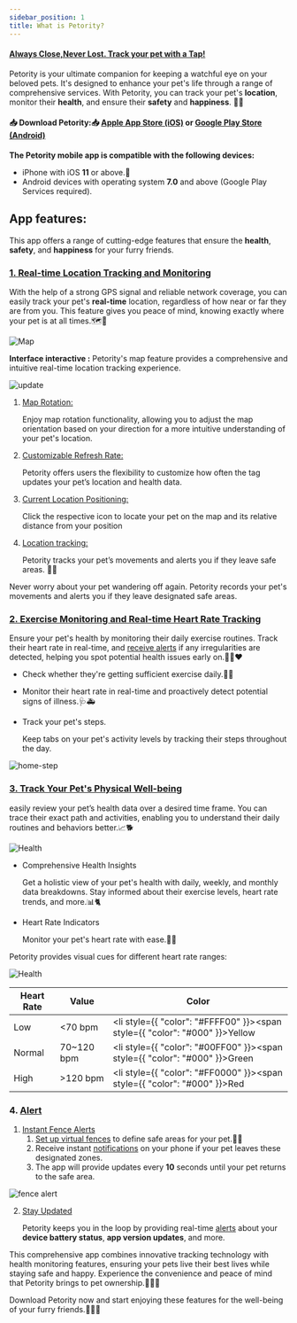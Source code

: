 ```yaml
---
sidebar_position: 1
title: What is Petority?
---
```


#### [Always Close,Never Lost. Track your pet with a Tap!](https://www.petority.net/) 
Petority is your ultimate companion for keeping a watchful eye on your beloved pets. It's designed to enhance your pet's life through a range of comprehensive services. With Petority, you can track your pet's **location**, monitor their **health**, and ensure their **safety** and **happiness**. 🐾📲

#### 📥 Download Petority:📥 [Apple App Store (iOS)](/img/logo.svg) or [Google Play Store (Android)](/img/logo.svg)
**The Petority mobile app is compatible with the following devices:**
+ iPhone with iOS **11** or above.📱
+ Android devices with operating system **7.0** and above (Google Play Services required).

## App features:
This app offers a range of cutting-edge features that ensure the **health**, **safety**, and **happiness** for your furry friends.
### [1. Real-time Location Tracking and Monitoring](/docs/petority/features/live-tracking)
With the help of a strong GPS signal and reliable network coverage, you can easily track your pet's **real-time** location, regardless of how near or far they are from you. This feature gives you peace of mind, knowing exactly where your pet is at all times.🗺️🐶

![Map](/img/get-to-know/GPS.jpg)

**Interface interactive :** Petority's map feature provides a comprehensive and intuitive real-time location tracking experience.

![update](/img/get-to-know/Map.jpg)

1. [Map Rotation:](/docs/petority/features/live-tracking)

	Enjoy map rotation functionality, allowing you to adjust the map orientation based on your direction for a more intuitive understanding of your pet's location.

2. [Customizable Refresh Rate:](/docs/petority/general-setting/refresh-rates)

	Petority offers users the flexibility to customize how often the tag updates your pet’s location and health data.

3. [Current Location Positioning:](/docs/petority/features/live-tracking#1-monitor-movement---real-time-tracking)

	Click the respective icon to locate your pet on the map and its relative distance from your position

4. [Location tracking:](/docs/petority/features/live-tracking#2-call-your-pet)

	Petority tracks your pet’s movements and alerts you if they leave safe areas. 📝🚨

Never worry about your pet wandering off again. Petority records your pet's movements and alerts you if they leave designated safe areas.
### [2. Exercise Monitoring and Real-time Heart Rate Tracking](/docs/petority/features/realtime-heartrate-monitoring)
Ensure your pet's health by monitoring their daily exercise routines. Track their heart rate in real-time, and [receive alerts](/docs/petority/notification/type) if any irregularities are detected, helping you spot potential health issues early on.🏃‍♂️❤️

+ Check whether they're getting sufficient exercise daily.🐾🏃
+ Monitor their heart rate in real-time and proactively detect potential signs of illness.🩺🚑
+ Track your pet's steps.

    Keep tabs on your pet's activity levels by tracking their steps throughout the day.

![home-step](/img/get-to-know/Exercise-Monitoring-and-Real-time-Heart-Rate-Tracking.jpg)

### [3. Track Your Pet's Physical Well-being](/docs/petority/features/health-monitoring)
easily review your pet’s health data over a desired time frame. You can trace their exact path and activities, enabling you to understand their daily routines and behaviors better.📈🐕

![Health](/img/get-to-know/Comprehensive-Health-Insights.gif)

+ Comprehensive Health Insights
    
    Get a holistic view of your pet's health with daily, weekly, and monthly data breakdowns. Stay informed about their exercise levels, heart rate trends, and more.📊🐈
+ Heart Rate Indicators

    Monitor your pet's heart rate with ease.💓🌈 
	
Petority provides visual cues for different heart rate ranges:

![Health](/img/get-to-know/Heart-Rate-Indicators.jpg)

| Heart Rate   | Value   | Color   |
| ----------- | ----------- | ----------- |
| Low    | <70 bpm   | <li style={{ "color": "#FFFF00" }}><span style={{ "color": "#000" }}>Yellow</span></li> |
|  Normal     | 70~120 bpm |  <li style={{ "color": "#00FF00" }}><span style={{ "color": "#000" }}>Green</span></li> |
| High      | >120 bpm   |  <li style={{ "color": "#FF0000" }}><span style={{ "color": "#000" }}>Red</span></li> |

### 4. [Alert ](/docs/petority/notification/type)
1. [Instant Fence Alerts](/docs/petority/notification/fence-event)
	1. [Set up virtual fences](/docs/petority/features/fence) to define safe areas for your pet.🚧📢 
	2. Receive instant [notifications](/docs/petority/notification/fence-event) on your phone if your pet leaves these designated zones.
	3. The app will provide updates every **10** seconds until your pet returns to the safe area.

![fence alert](/img/get-to-know/Instant-Fence-Alerts.jpg)

2. [Stay Updated](/docs/petority/notification/type)

	Petority keeps you in the loop by providing real-time [alerts](/docs/petority/notification/type) about your **device battery status**, **app version updates**, and more.

This comprehensive app combines innovative tracking technology with health monitoring features, ensuring your pets live their best lives while staying safe and happy. Experience the convenience and peace of mind that Petority brings to pet ownership.🐕‍🦺🏡

Download Petority now and start enjoying these features for the well-being of your furry friends.🐶🐱🦔





